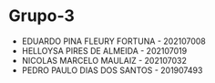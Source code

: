 # Grupo-3
* EDUARDO PINA FLEURY FORTUNA - 202107008
* HELLOYSA PIRES DE ALMEIDA - 202107019
* NICOLAS MARCELO MAULAIZ - 202107032
* PEDRO PAULO DIAS DOS SANTOS - 201907493
